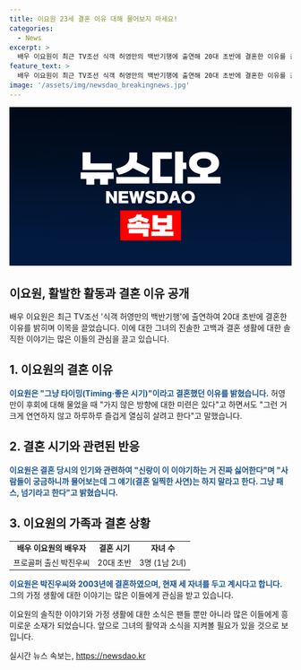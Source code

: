 ```yaml
---
title: 이요원 23세 결혼 이유 대해 물어보지 마세요!
categories:
  - News
excerpt: >
  배우 이요원이 최근 TV조선 식객 허영만의 백반기행에 출연해 20대 초반에 결혼한 이유를 공개했다. 이요원은 타이밍이 좋아서라고 밝히고, 후회는 없지만 가지 않은 방향에 대한 미련은 있다고 전했다. 또한, 결혼 이야기를 싫어하는 남편으로부터 그 얘기를 하지 말라는 충고를 받았다고 전하며, 6세 연하의 프로골퍼와 2003년 결혼한 후 세 자녀를 두고 현재 활발한 활동을 이어가며 이목을 집중시키고 있다.
feature_text: >
  배우 이요원이 최근 TV조선 식객 허영만의 백반기행에 출연해 20대 초반에 결혼한 이유를 공개했다. 이요원은 타이밍이 좋아서라고 밝히고, 후회는 없지만 가지 않은 방향에 대한 미련은 있다고 전했다. 또한, 결혼 이야기를 싫어하는 남편으로부터 그 얘기를 하지 말라는 충고를 받았다고 전하며, 6세 연하의 프로골퍼와 2003년 결혼한 후 세 자녀를 두고 현재 활발한 활동을 이어가며 이목을 집중시키고 있다.
image: '/assets/img/newsdao_breakingnews.jpg'
---
```


<p><img src="/assets/img/newsdao_breakingnews.jpg" alt="flaretime 속보" /></p>

<h2>이요원, 활발한 활동과 결혼 이유 공개</h2>

<p data-ke-size="size16">배우 이요원은 최근 TV조선 '식객 허영만의 백반기행'에 출연하여 20대 초반에 결혼한 이유를 밝히며 이목을 끌었습니다. 이에 대한 그녀의 진솔한 고백과 결혼 생활에 대한 솔직한 이야기는 많은 이들의 관심을 끌고 있습니다.</p>

<h2 data-ke-size="size24">1. 이요원의 결혼 이유</h2>

<p><b><span style="color: #1a5490;">이요원은 "그냥 타이밍(Timing·좋은 시기)"이라고 결혼했던 이유를 밝혔습니다.</span></b> 허영만이 후회에 대해 물었을 때 "가지 않은 방향에 대한 미련은 있다"고 하면서도 "그런 거 크게 연연하지 않고 하루하루 즐겁게 열심히 살려고 한다"고 말했습니다.</p>

<h2 data-ke-size="size24">2. 결혼 시기와 관련된 반응</h2>

<p><b><span style="color: #1a5490;">이요원은 결혼 당시의 인기와 관련하여 "신랑이 이 이야기하는 거 진짜 싫어한다"며 "사람들이 궁금하니까 물어보는데 그 얘기(결혼 일찍한 사연)는 하지 말라고 한다. 그냥 패스, 넘기라고 한다"고 밝혔습니다.</span></b></p>

<h2 data-ke-size="size24">3. 이요원의 가족과 결혼 상황</h2>

<table>
  <tr>
    <td style="text-align: center; height: 17px;"><b>배우 이요원의 배우자</b></td>
    <td style="text-align: center; height: 17px;"><b>결혼 시기</b></td>
    <td style="text-align: center; height: 17px;"><b>자녀 수</b></td>
  </tr>
  <tr>
    <td style="text-align: center; height: 17px;">프로골퍼 출신 박진우씨</td>
    <td style="text-align: center; height: 17px;">20대 초반</td>
    <td style="text-align: center; height: 17px;">3명 (1남 2녀)</td>
  </tr>
</table>

<p><b><span style="color: #1a5490;">이요원은 박진우씨와 2003년에 결혼하였으며, 현재 세 자녀를 두고 계시다고 합니다.</span></b> 그의 가정 생활에 대한 이야기는 많은 이들에게 관심을 받고 있습니다.</p>

<p data-ke-size="size16">이요원의 솔직한 이야기와 가정 생활에 대한 소식은 팬들 뿐만 아니라 많은 이들에게 흥미로운 소재가 되었습니다. 앞으로 그녀의 활약과 소식을 지켜볼 필요가 있을 것으로 보입니다.</p>
실시간 뉴스 속보는, <a href="https://newsdao.kr" rel="dofollow">https://newsdao.kr</a>


